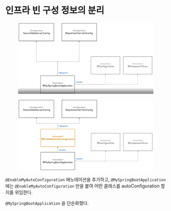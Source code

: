# 인프라 빈 구성 정보의 분리

<figure><img src="../../../.gitbook/assets/image.png" alt=""><figcaption></figcaption></figure>



<figure><img src="../../../.gitbook/assets/image (1).png" alt=""><figcaption></figcaption></figure>

`@EnableMyAutoConfiguration` 애노테이션을 추가하고, `@MySpringBootApplication`에는 `@EnableMyAutoConfiguration` 만을 붙여 어떤 클래스를 autoConfiguration 할 지를 위임한다.

`@MySpringBootApplication` 을 단순화했다.


